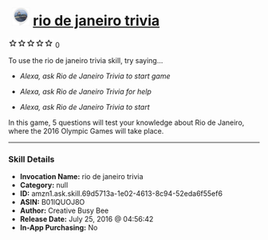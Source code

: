# &nbsp;<img src="skill_icon" alt="rio de janeiro trivia icon" width="36"> [rio de janeiro trivia](http://alexa.amazon.com/#skills/amzn1.ask.skill.69d5713a-1e02-4613-8c94-52eda6f55ef6)
![0 stars](../../images/ic_star_border_black_18dp_1x.png)![0 stars](../../images/ic_star_border_black_18dp_1x.png)![0 stars](../../images/ic_star_border_black_18dp_1x.png)![0 stars](../../images/ic_star_border_black_18dp_1x.png)![0 stars](../../images/ic_star_border_black_18dp_1x.png) 0

To use the rio de janeiro trivia skill, try saying...

* *Alexa, ask Rio de Janeiro Trivia to start game*

* *Alexa, ask Rio de Janeiro Trivia for help*

* *Alexa, ask Rio de Janeiro Trivia to start*

In this game, 5 questions will test your knowledge about Rio de Janeiro, where the 2016 Olympic Games will take place.

***

### Skill Details

* **Invocation Name:** rio de janeiro trivia
* **Category:** null
* **ID:** amzn1.ask.skill.69d5713a-1e02-4613-8c94-52eda6f55ef6
* **ASIN:** B01IQUOJ8O
* **Author:** Creative Busy Bee
* **Release Date:** July 25, 2016 @ 04:56:42
* **In-App Purchasing:** No
